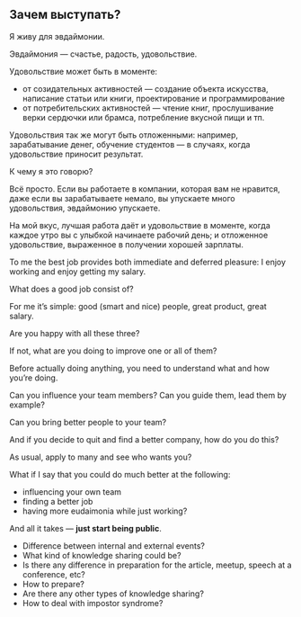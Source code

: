 ## Зачем выступать?

Я живу для эвдаймонии.

Эвдаймония — счастье, радость, удовольствие.

Удовольствие может быть в моменте:
 - от созидательных активностей — создание объекта искусства, написание статьи или книги, проектирование и программирование
 - от потребительских активностей — чтение книг, прослушивание верки сердючки или брамса, потребление вкусной пищи и тп.

Удовольствия так же могут быть отложенными: например, зарабатывание денег, обучение студентов — в случаях, когда удовольствие приносит результат.

К чему я это говорю?

Всё просто. Если вы работаете в компании, которая вам не нравится, даже если вы зарабатываете немало, вы упускаете много удовольствия, эвдаймонию упускаете.

На мой вкус, лучшая работа даёт и удовольствие в моменте, когда каждое утро вы с улыбкой начинаете рабочий день; и отложенное удовольствие, выраженное в получении хорошей зарплаты.

To me the best job provides both immediate and deferred pleasure: I enjoy working and enjoy getting my salary.

What does a good job consist of?

For me it’s simple: good (smart and nice) people, great product, great salary.

Are you happy with all these three?

If not, what are you doing to improve one or all of them?

Before actually doing anything, you need to understand what and how you’re doing.

Can you influence your team members? Can you guide them, lead them by example?

Can you bring better people to your team?

And if you decide to quit and find a better company, how do you do this?

As usual, apply to many and see who wants you?

What if I say that you could do much better at the following:
- influencing your own team
- finding a better job
- having more eudaimonia while just working?

And all it takes — **just start being public**.




- Difference between internal and external events?
- What kind of knowledge sharing could be?
- Is there any difference in preparation for the article, meetup, speech at a conference, etc?
- How to prepare?
- Are there any other types of knowledge sharing?
- How to deal with impostor syndrome?


